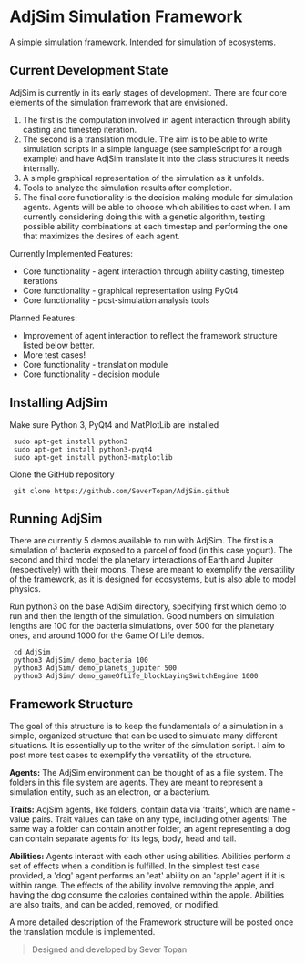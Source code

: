 AdjSim Simulation Framework
===========================

A simple simulation framework. Intended for simulation of ecosystems.

Current Development State
-------------------------

AdjSim is currently in its early stages of development. There are four core elements of the simulation framework that are envisioned.

 1. The first is the computation involved in agent interaction through ability casting and timestep iteration.
 2. The second is a translation module. The aim is to be able to write simulation scripts in a simple language (see sampleScript for a rough example) and have AdjSim translate it into the class structures it needs internally.
 3. A simple graphical representation of the simulation as it unfolds.
 4. Tools to analyze the simulation results after completion.
 5. The final core functionality is the decision making module for simulation agents. Agents will be able to choose which abilities to cast when. I am currently considering doing this with a genetic algorithm, testing possible ability combinations at each timestep and performing the one that maximizes the desires of each agent.

Currently Implemented Features:
 - Core functionality - agent interaction through ability casting, timestep iterations
 - Core functionality - graphical representation using PyQt4
 - Core functionality - post-simulation analysis tools

Planned Features:
 - Improvement of agent interaction to reflect the framework structure listed below better.
 - More test cases!
 - Core functionality - translation module
 - Core functionality - decision module


Installing AdjSim
-----------------

 Make sure Python 3, PyQt4 and MatPlotLib are installed

     sudo apt-get install python3
     sudo apt-get install python3-pyqt4
     sudo apt-get install python3-matplotlib

Clone the GitHub repository

     git clone https://github.com/SeverTopan/AdjSim.github


Running AdjSim
--------------

There are currently 5 demos available to run with AdjSim. The first is a simulation of bacteria exposed to a parcel of food (in this case yogurt). The second and third model the planetary interactions of Earth and Jupiter (respectively) with their moons. These are meant to exemplify the versatility of the framework, as it is designed for ecosystems, but is also able to model physics.

Run python3 on the base AdjSim directory, specifying first which demo to run and then the length of the simulation. Good numbers on simulation lengths are 100 for the bacteria simulations, over 500 for the planetary ones, and around 1000 for the Game Of Life demos.

     cd AdjSim
     python3 AdjSim/ demo_bacteria 100
     python3 AdjSim/ demo_planets_jupiter 500
     python3 AdjSim/ demo_gameOfLife_blockLayingSwitchEngine 1000


Framework Structure
-------------------

The goal of this structure is to keep the fundamentals of a simulation in a simple, organized structure that can be used to simulate many different situations. It is essentially up to the writer of the simulation script. I aim to post more test cases to exemplify the versatility of the structure.

**Agents:** The AdjSim environment can be thought of as a file system. The folders in this file system are agents. They are meant to represent a simulation entity, such as an electron, or a bacterium.

**Traits:** AdjSim agents, like folders, contain data via 'traits', which are name - value pairs. Trait values can take on any type, including other agents! The same way a folder can contain another folder, an agent representing a dog can contain separate agents for its legs, body, head and tail.

**Abilities:** Agents interact with each other using abilities. Abilities perform a set of effects when a condition is fulfilled. In the simplest test case provided, a 'dog' agent performs an 'eat' ability on an 'apple' agent if it is within range. The effects of the ability involve removing the apple, and having the dog consume the calories contained within the apple. Abilities are also traits, and can be added, removed, or modified.

A more detailed description of the Framework structure will be posted once the translation module is implemented.


> Designed and developed by Sever Topan
